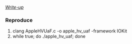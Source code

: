 

*[Write-up](https://brightiup.me/2018/06/11/AppleHV-Use-After-Free-CVE-2018-4242-Writeup/)*

### Reproduce
1. clang AppleHVUaF.c -o apple_hv_uaf -framework IOKit
2. while true; do ./apple_hv_uaf; done
